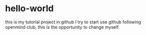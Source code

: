# hello-world
this is my tutorial project in github
I try to start use github following openmind club, this is the opportunity to change myself.
